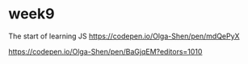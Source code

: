 # week9
The start of learning JS
https://codepen.io/Olga-Shen/pen/mdQePyX

https://codepen.io/Olga-Shen/pen/BaGjqEM?editors=1010
